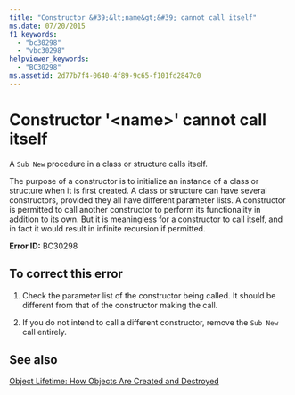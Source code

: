 ```yaml
---
title: "Constructor &#39;&lt;name&gt;&#39; cannot call itself"
ms.date: 07/20/2015
f1_keywords: 
  - "bc30298"
  - "vbc30298"
helpviewer_keywords: 
  - "BC30298"
ms.assetid: 2d77b7f4-0640-4f89-9c65-f101fd2847c0
---
```

# Constructor &#39;&lt;name&gt;&#39; cannot call itself
A `Sub New` procedure in a class or structure calls itself.  
  
 The purpose of a constructor is to initialize an instance of a class or structure when it is first created. A class or structure can have several constructors, provided they all have different parameter lists. A constructor is permitted to call another constructor to perform its functionality in addition to its own. But it is meaningless for a constructor to call itself, and in fact it would result in infinite recursion if permitted.  
  
 **Error ID:** BC30298  
  
## To correct this error  
  
1.  Check the parameter list of the constructor being called. It should be different from that of the constructor making the call.  
  
2.  If you do not intend to call a different constructor, remove the `Sub New` call entirely.  
  
## See also
 [Object Lifetime: How Objects Are Created and Destroyed](../../../visual-basic/programming-guide/language-features/objects-and-classes/object-lifetime-how-objects-are-created-and-destroyed.md)
